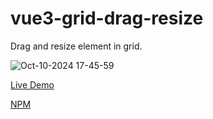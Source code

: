 # vue3-grid-drag-resize
Drag and resize element in grid.

![Oct-10-2024 17-45-59](https://github.com/user-attachments/assets/cdf06b26-8072-452d-af8b-928e0c105d4b)

[Live Demo](https://xachary.github.io/vue3-grid-drag-resize/)

[NPM](https://www.npmjs.com/package/vue3-grid-drag-resize)
